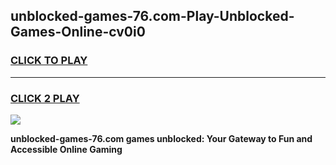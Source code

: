
## unblocked-games-76.com-Play-Unblocked-Games-Online-cv0i0
<h3>
<a href="https://premium76.site?title=unblocked-games-76.com&ref=24A">CLICK TO PLAY</a></h3>
<hr>

<h3>
<a href="https://premium76.site?title=unblocked-games-76.com&ref=24A">CLICK 2 PLAY</a>
  
</h3>

<a href="https://premium76.site?title=unblocked-games-76.com&ref=24A"><img src="https://clearcache.store/games.png"></a>


**unblocked-games-76.com games unblocked: Your Gateway to Fun and Accessible Online Gaming**
